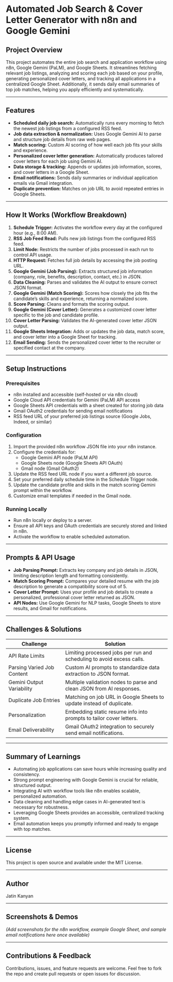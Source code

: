 # Automated Job Search & Cover Letter Generator with n8n and Google Gemini

## Project Overview

This project automates the entire job search and application workflow using n8n, Google Gemini (PaLM), and Google Sheets. It streamlines fetching relevant job listings, analyzing and scoring each job based on your profile, generating personalized cover letters, and tracking all applications in a centralized Google Sheet. Additionally, it sends daily email summaries of top job matches, helping you apply efficiently and systematically.

---

## Features

- **Scheduled daily job search:** Automatically runs every morning to fetch the newest job listings from a configured RSS feed.
- **Job data extraction & normalization:** Uses Google Gemini AI to parse and structure job details from raw web pages.
- **Match scoring:** Custom AI scoring of how well each job fits your skills and experience.
- **Personalized cover letter generation:** Automatically produces tailored cover letters for each job using Gemini AI.
- **Data storage & tracking:** Appends or updates job information, scores, and cover letters in a Google Sheet.
- **Email notifications:** Sends daily summaries or individual application emails via Gmail integration.
- **Duplicate prevention:** Matches on job URL to avoid repeated entries in Google Sheets.

---

## How It Works (Workflow Breakdown)

1. **Schedule Trigger:** Activates the workflow every day at the configured hour (e.g., 8:00 AM).
2. **RSS Job Feed Read:** Pulls new job listings from the configured RSS feed.
3. **Limit Node:** Restricts the number of jobs processed in each run to control API usage.
4. **HTTP Request:** Fetches full job details by accessing the job posting URL.
5. **Google Gemini (Job Parsing):** Extracts structured job information (company, role, benefits, description, contact, etc.) in JSON.
6. **Data Cleaning:** Parses and validates the AI output to ensure correct JSON format.
7. **Google Gemini (Match Scoring):** Scores how closely the job fits the candidate’s skills and experience, returning a normalized score.
8. **Score Parsing:** Cleans and formats the scoring output.
9. **Google Gemini (Cover Letter):** Generates a customized cover letter specific to the job and candidate profile.
10. **Cover Letter Parsing:** Validates the AI-generated cover letter JSON output.
11. **Google Sheets Integration:** Adds or updates the job data, match score, and cover letter into a Google Sheet for tracking.
12. **Email Sending:** Sends the personalized cover letter to the recruiter or specified contact at the company.

---

## Setup Instructions

### Prerequisites

- n8n installed and accessible (self-hosted or via n8n cloud)
- Google Cloud API credentials for Gemini (PaLM) API access
- Google Sheets API credentials with a sheet created for storing job data
- Gmail OAuth2 credentials for sending email notifications
- RSS feed URL of your preferred job listings source (Google Jobs, Indeed, or similar)

### Configuration

1. Import the provided n8n workflow JSON file into your n8n instance.
2. Configure the credentials for:
   - Google Gemini API node (PaLM API)
   - Google Sheets node (Google Sheets API OAuth)
   - Gmail node (Gmail OAuth2)
3. Update the RSS feed URL node if you want a different job source.
4. Set your preferred daily schedule time in the Schedule Trigger node.
5. Update the candidate profile and skills in the match scoring Gemini prompt within the workflow.
6. Customize email templates if needed in the Gmail node.

### Running Locally

- Run n8n locally or deploy to a server.
- Ensure all API keys and OAuth credentials are securely stored and linked in n8n.
- Activate the workflow to enable scheduled automation.

---

## Prompts & API Usage

- **Job Parsing Prompt:** Extracts key company and job details in JSON, limiting description length and formatting consistently.
- **Match Scoring Prompt:** Compares your detailed resume with the job description to generate a compatibility score out of 5.
- **Cover Letter Prompt:** Uses your profile and job details to create a personalized, professional cover letter returned as JSON.
- **API Nodes:** Use Google Gemini for NLP tasks, Google Sheets to store results, and Gmail for notifications.

---

## Challenges & Solutions

| Challenge                  | Solution                                                               |
|----------------------------|------------------------------------------------------------------------|
| API Rate Limits            | Limiting processed jobs per run and scheduling to avoid excess calls.  |
| Parsing Varied Job Content | Custom AI prompts to standardize data extraction to JSON format.        |
| Gemini Output Variability  | Multiple validation nodes to parse and clean JSON from AI responses.    |
| Duplicate Job Entries      | Matching on job URL in Google Sheets to update instead of duplicate.    |
| Personalization            | Embedding static resume info into prompts to tailor cover letters.      |
| Email Deliverability       | Gmail OAuth2 integration to securely send email notifications.          |

---

## Summary of Learnings

- Automating job applications can save hours while increasing quality and consistency.
- Strong prompt engineering with Google Gemini is crucial for reliable, structured output.
- Integrating AI with workflow tools like n8n enables scalable, personalized automation.
- Data cleaning and handling edge cases in AI-generated text is necessary for robustness.
- Leveraging Google Sheets provides an accessible, centralized tracking system.
- Email automation keeps you promptly informed and ready to engage with top matches.

---

## License

This project is open source and available under the MIT License.

---

## Author

Jatin Kanyan

---

## Screenshots & Demos

*(Add screenshots for the n8n workflow, example Google Sheet, and sample email notifications here once available)*

---

## Contributions & Feedback

Contributions, issues, and feature requests are welcome. Feel free to fork the repo and create pull requests or open issues for discussion.
